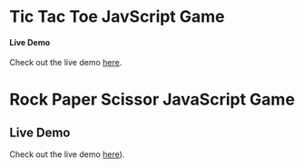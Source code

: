 # Tic Tac Toe JavScript Game
#### Live Demo

Check out the live demo [here](tictaccross.netlify.app).

# Rock Paper Scissor JavaScript Game
## Live Demo
Check out the live demo [here](rockpaper-scissorgame.netlify.app)).

